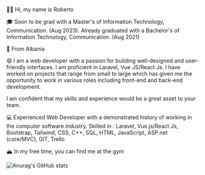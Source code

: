 👋🏻 Hi, my name is Roberto

🎓 Soon to be grad with a Master's of Information Technology, Communication. (Aug 2023). Already graduated with a Bachelor's of Information Technology, Communication. (Aug 2021)

🌇 From Albania

😄 I am a web developer with a passion for building well-designed and user-friendly interfaces. I am proficient in Laravel, Vue JS/React Js. I have worked on projects that range from small to large which has given me the opportunity to work in various roles including front-end and back-end development.

I am confident that my skills and experience would be a great asset to your team.

💻 Experienced Web Developer with a demonstrated history of working in the computer software industry. Skilled in : Laravel, Vue.js/React Js, Bootstrap, Tailwind, CSS, C++, SQL, HTML, JavaScript, ASP.net (core/MVC), GIT, Trello

🏔 In my free time, you can find me at the gym

![Anurag's GitHub stats](https://github-readme-stats.vercel.app/api?username=robertocemeri&show_icons=true&theme=radical)
